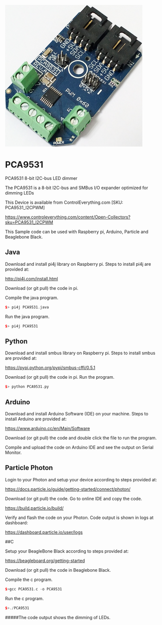 [![PCA9531](PCA9531_I2CPWM.png)](https://www.controleverything.com/content/Open-Collectors?sku=PCA9531_I2CPWM)
# PCA9531
PCA9531 8-bit I2C-bus LED dimmer

The PCA9531 is a 8-bit I2C-bus and SMBus I/O expander optimized for dimming LEDs

This Device is available from ControlEverything.com [SKU: PCA9531_I2CPWM]

https://www.controleverything.com/content/Open-Collectors?sku=PCA9531_I2CPWM

This Sample code can be used with Raspberry pi, Arduino, Particle and Beaglebone Black.

## Java
Download and install pi4j library on Raspberry pi. Steps to install pi4j are provided at:

http://pi4j.com/install.html

Download (or git pull) the code in pi.

Compile the java program.
```cpp
$> pi4j PCA9531.java
```

Run the java program.
```cpp
$> pi4j PCA9531
```

## Python
Download and install smbus library on Raspberry pi. Steps to install smbus are provided at:

https://pypi.python.org/pypi/smbus-cffi/0.5.1

Download (or git pull) the code in pi. Run the program.

```cpp
$> python PCA9531.py
```

## Arduino
Download and install Arduino Software (IDE) on your machine. Steps to install Arduino are provided at:

https://www.arduino.cc/en/Main/Software

Download (or git pull) the code and double click the file to run the program.

Compile and upload the code on Arduino IDE and see the output on Serial Monitor.


## Particle Photon

Login to your Photon and setup your device according to steps provided at:

https://docs.particle.io/guide/getting-started/connect/photon/

Download (or git pull) the code. Go to online IDE and copy the code.

https://build.particle.io/build/

Verify and flash the code on your Photon. Code output is shown in logs at dashboard:

https://dashboard.particle.io/user/logs


##C

Setup your BeagleBone Black according to steps provided at:

https://beagleboard.org/getting-started

Download (or git pull) the code in Beaglebone Black.

Compile the c program.
```cpp
$>gcc PCA9531.c -o PCA9531
```
Run the c program.
```cpp
$>./PCA9531
```
#####The code output shows the dimming of LEDs.
